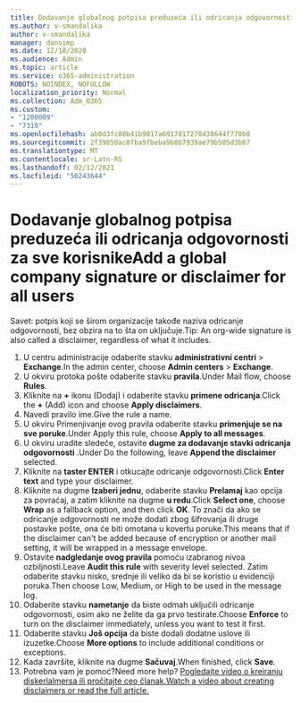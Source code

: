 ```yaml
---
title: Dodavanje globalnog potpisa preduzeća ili odricanja odgovornosti za sve korisnike
ms.author: v-smandalika
author: v-smandalika
manager: dansimp
ms.date: 12/18/2020
ms.audience: Admin
ms.topic: article
ms.service: o365-administration
ROBOTS: NOINDEX, NOFOLLOW
localization_priority: Normal
ms.collection: Adm_O365
ms.custom:
- "1200009"
- "7310"
ms.openlocfilehash: ab0d3fc80b41b9017a6917817270438644f770b8
ms.sourcegitcommit: 2f39850ac0fba9fbeba9b8b7939ae79b505d3b67
ms.translationtype: MT
ms.contentlocale: sr-Latn-RS
ms.lasthandoff: 02/12/2021
ms.locfileid: "50243644"
---
```

# <a name="add-a-global-company-signature-or-disclaimer-for-all-users"></a><span data-ttu-id="8d287-102">Dodavanje globalnog potpisa preduzeća ili odricanja odgovornosti za sve korisnike</span><span class="sxs-lookup"><span data-stu-id="8d287-102">Add a global company signature or disclaimer for all users</span></span>

<span data-ttu-id="8d287-103">Savet: potpis koji se širom organizacije takođe naziva odricanje odgovornosti, bez obzira na to šta on uključuje.</span><span class="sxs-lookup"><span data-stu-id="8d287-103">Tip: An org-wide signature is also called a disclaimer, regardless of what it includes.</span></span>

1. <span data-ttu-id="8d287-104">U centru administracije odaberite stavku **administrativni centri**  >  **Exchange**.</span><span class="sxs-lookup"><span data-stu-id="8d287-104">In the admin center, choose **Admin centers** > **Exchange**.</span></span>
2. <span data-ttu-id="8d287-105">U okviru protoka pošte odaberite stavku **pravila**.</span><span class="sxs-lookup"><span data-stu-id="8d287-105">Under Mail flow, choose **Rules**.</span></span>
3. <span data-ttu-id="8d287-106">Kliknite na **+** ikonu (Dodaj) i odaberite stavku **primene odricanja**.</span><span class="sxs-lookup"><span data-stu-id="8d287-106">Click the **+** (Add) icon and choose **Apply disclaimers**.</span></span>
4. <span data-ttu-id="8d287-107">Navedi pravilo ime.</span><span class="sxs-lookup"><span data-stu-id="8d287-107">Give the rule a name.</span></span>
5. <span data-ttu-id="8d287-108">U okviru Primenjivanje ovog pravila odaberite stavku **primenjuje se na sve poruke**.</span><span class="sxs-lookup"><span data-stu-id="8d287-108">Under Apply this rule, choose **Apply to all messages**.</span></span>
6. <span data-ttu-id="8d287-109">U okviru uradite sledeće, ostavite **dugme za dodavanje stavki odricanja odgovornosti** .</span><span class="sxs-lookup"><span data-stu-id="8d287-109">Under Do the following, leave **Append the disclaimer** selected.</span></span>
7. <span data-ttu-id="8d287-110">Kliknite na **taster ENTER** i otkucajte odricanje odgovornosti.</span><span class="sxs-lookup"><span data-stu-id="8d287-110">Click **Enter text** and type your disclaimer.</span></span>
8. <span data-ttu-id="8d287-111">Kliknite na dugme **Izaberi jednu**, odaberite stavku **Prelamaj** kao opcija za povraćaj, a zatim kliknite na dugme **u redu**.</span><span class="sxs-lookup"><span data-stu-id="8d287-111">Click **Select one**, choose **Wrap** as a fallback option, and then click **OK**.</span></span> <span data-ttu-id="8d287-112">To znači da ako se odricanje odgovornosti ne može dodati zbog šifrovanja ili druge postavke pošte, ona će biti omotana u kovertu poruke.</span><span class="sxs-lookup"><span data-stu-id="8d287-112">This means that if the disclaimer can't be added because of encryption or another mail setting, it will be wrapped in a message envelope.</span></span>
9. <span data-ttu-id="8d287-113">Ostavite **nadgledanje ovog pravila** pomoću izabranog nivoa ozbiljnosti.</span><span class="sxs-lookup"><span data-stu-id="8d287-113">Leave **Audit this rule** with severity level selected.</span></span> <span data-ttu-id="8d287-114">Zatim odaberite stavku nisko, srednje ili veliko da bi se koristio u evidenciji poruka.</span><span class="sxs-lookup"><span data-stu-id="8d287-114">Then choose Low, Medium, or High to be used in the message log.</span></span>
10. <span data-ttu-id="8d287-115">Odaberite stavku **nametanje** da biste odmah uključili odricanje odgovornosti, osim ako ne želite da ga prvo testirate.</span><span class="sxs-lookup"><span data-stu-id="8d287-115">Choose **Enforce** to turn on the disclaimer immediately, unless you want to test it first.</span></span>
11. <span data-ttu-id="8d287-116">Odaberite stavku **Još opcija** da biste dodali dodatne uslove ili izuzetke.</span><span class="sxs-lookup"><span data-stu-id="8d287-116">Choose **More options** to include additional conditions or exceptions.</span></span>
12. <span data-ttu-id="8d287-117">Kada završite, kliknite na dugme **Sačuvaj**.</span><span class="sxs-lookup"><span data-stu-id="8d287-117">When finished, click **Save**.</span></span>
13. <span data-ttu-id="8d287-118">Potrebna vam je pomoć?</span><span class="sxs-lookup"><span data-stu-id="8d287-118">Need more help?</span></span> [<span data-ttu-id="8d287-119">Pogledajte video o kreiranju diskerlalmersa ili pročitajte ceo članak.</span><span class="sxs-lookup"><span data-stu-id="8d287-119">Watch a video about creating disclaimers or read the full article.</span></span>](https://support.office.com/article/2d75860f-c527-4352-a7f6-73eba54c0c72?wt.mc_id=Chat_GlobalSignature)